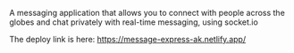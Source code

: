 A messaging application that allows you to connect with people across the globes and chat privately with real-time messaging, using socket.io <br/>

The deploy link is here: https://message-express-ak.netlify.app/